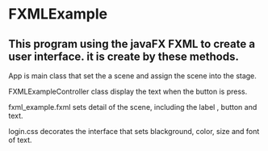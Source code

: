 # FXMLExample

## This program using the javaFX FXML to create a user interface. it is create by these methods.

App is main class that set the a scene and assign the scene into the stage. 

FXMLExampleController class display the text when the button is press. 

fxml_example.fxml sets detail of the scene, including the label , button and text.

login.css decorates the interface that sets blackground, color, size and font of text.

